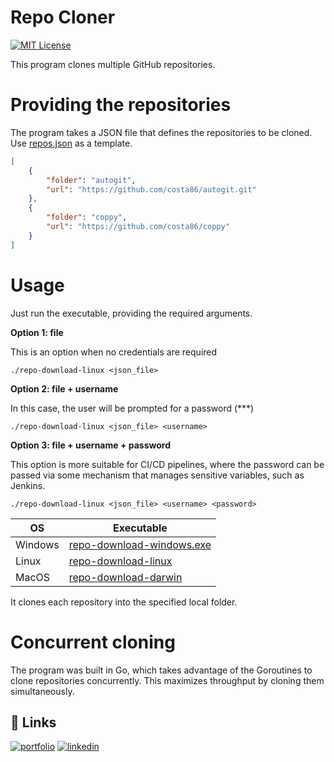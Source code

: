 # Repo Cloner
[![MIT License](https://img.shields.io/badge/License-MIT-green.svg)](https://choosealicense.com/licenses/mit/)

This program clones multiple GitHub repositories. 

# Providing the repositories
The program takes a JSON file that defines the repositories to be cloned. Use [repos.json](repos.json) as a template.

```json
[
    {
        "folder": "autogit",
        "url": "https://github.com/costa86/autogit.git"
    },
    {
        "folder": "coppy",
        "url": "https://github.com/costa86/coppy"
    }
]
```

# Usage
Just run the executable, providing the required arguments.


**Option 1: file**

This is an option when no credentials are required

    ./repo-download-linux <json_file>

**Option 2: file + username**

In this case, the user will be prompted for a password (***)

    ./repo-download-linux <json_file> <username>

**Option 3: file + username + password**

This option is more suitable for CI/CD pipelines, where the password can be passed via some mechanism that manages sensitive variables, such as Jenkins.

    ./repo-download-linux <json_file> <username> <password>


    

|OS|Executable|
|--|--|
|Windows|[repo-download-windows.exe](repo-download-windows.exe)|
|Linux|[repo-download-linux](repo-download-linux)|
|MacOS|[repo-download-darwin](repo-download-darwin)|


It clones each repository into the specified local folder.

# Concurrent cloning

The program was built in Go, which takes advantage of the Goroutines to clone repositories concurrently. This maximizes throughput by cloning them simultaneously.


## 🔗 Links
[![portfolio](https://img.shields.io/badge/my_portfolio-030?style=for-the-badge&logo=ko-fi&logoColor=yellow)](https://costa86.tech/)
[![linkedin](https://img.shields.io/badge/linkedin-0A66C2?style=for-the-badge&logo=linkedin&logoColor=white)](https://www.linkedin.com/in/costa86/)

